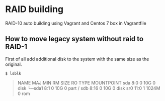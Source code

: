 # RAID building
RAID-10 auto building using Vagrant and Centos 7 box in Vagrantfile

## How to move legacy system without raid to RAID-1

First of all add additional disk to the system with the same size as the original.
```
$ lsblk
```
> NAME   MAJ:MIN RM  SIZE RO TYPE MOUNTPOINT
> sda      8:0    0   10G  0 disk 
> └─sda1   8:1    0   10G  0 part /
> sdb      8:16   0   10G  0 disk 
> sr0     11:0    1 1024M  0 rom  






